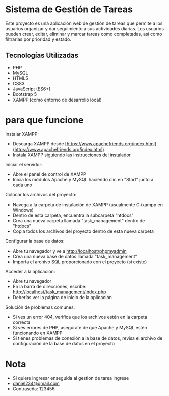 # Sistema de Gestión de Tareas

Este proyecto es una aplicación web de gestión de tareas que permite a los usuarios organizar y dar seguimiento a sus actividades diarias. Los usuarios pueden crear, editar, eliminar y marcar tareas como completadas, así como filtrarlas por prioridad y estado.

## Tecnologías Utilizadas

- PHP 
- MySQL 
- HTML5
- CSS3
- JavaScript (ES6+)
- Bootstrap 5
- XAMPP (como entorno de desarrollo local)

# para que funcione

Instalar XAMPP:

- Descarga XAMPP desde [https://www.apachefriends.org/index.html](https://www.apachefriends.org/index.html)
- Instala XAMPP siguiendo las instrucciones del instalador



Iniciar el servidor:

- Abre el panel de control de XAMPP
- Inicia los módulos Apache y MySQL haciendo clic en "Start" junto a cada uno



Colocar los archivos del proyecto:

- Navega a la carpeta de instalación de XAMPP (usualmente C:\xampp en Windows)
- Dentro de esta carpeta, encuentra la subcarpeta "htdocs"
- Crea una nueva carpeta llamada "task_management" dentro de "htdocs"
- Copia todos los archivos del proyecto dentro de esta nueva carpeta



Configurar la base de datos:

- Abre tu navegador y ve a [http://localhost/phpmyadmin](http://localhost/phpmyadmin)
- Crea una nueva base de datos llamada "task_management"
- Importa el archivo SQL proporcionado con el proyecto (si existe)



Acceder a la aplicación:

- Abre tu navegador
- En la barra de direcciones, escribe: [http://localhost/task_management/index.php](http://localhost/task_management/index.php)
- Deberías ver la página de inicio de la aplicación



Solución de problemas comunes:

- Si ves un error 404, verifica que los archivos estén en la carpeta correcta
- Si ves errores de PHP, asegúrate de que Apache y MySQL estén funcionando en XAMPP
- Si tienes problemas de conexión a la base de datos, revisa el archivo de configuración de la base de datos en el proyecto

# Nota

- Si quiere ingresar enseguida al gestion de tarea ingrese
- daniel234@gmail.com
- Contraseña: 123456
